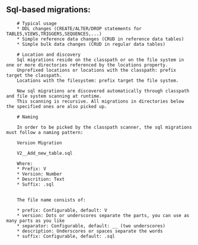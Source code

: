 ## Sql-based migrations:

        # Typical usage
        * DDL changes (CREATE/ALTER/DROP statements for TABLES,VIEWS,TRIGGERS,SEQUENCES,...)
        * Simple reference data changes (CRUD in reference data tables)
        * Simple bulk data changes (CRUD in regular data tables)

        # Location and discovery
        Sql migrations reside on the classpath or on the file system in one or more directories referenced by the locations property.
        Unprefixed locations or locations with the classpath: prefix target the classpath.
        Locations with the filesystem: prefix target the file system.

        New sql migrations are discovered automatically through classpath and file system scanning at runtime.
        This scanning is recursive. All migrations in directories below the specified ones are also picked up.

        # Naming

        In order to be picked by the classpath scanner, the sql migrations must follow a naming pattern:

        Version Migration

        V2__Add_new_table.sql

        Where:
        * Prefix: V
        * Version: Number
        * Descrition: Text
        * Suffix: .sql


        The file name consists of:

        * prefix: Configurable, default: V
        * version: Dots or underscores separate the parts, you can use as many parts as you like
        * separator: Configurable, default: __ (two underscores)
        * description: Underscores or spaces separate the words
        * suffix: Configurable, default: .sql